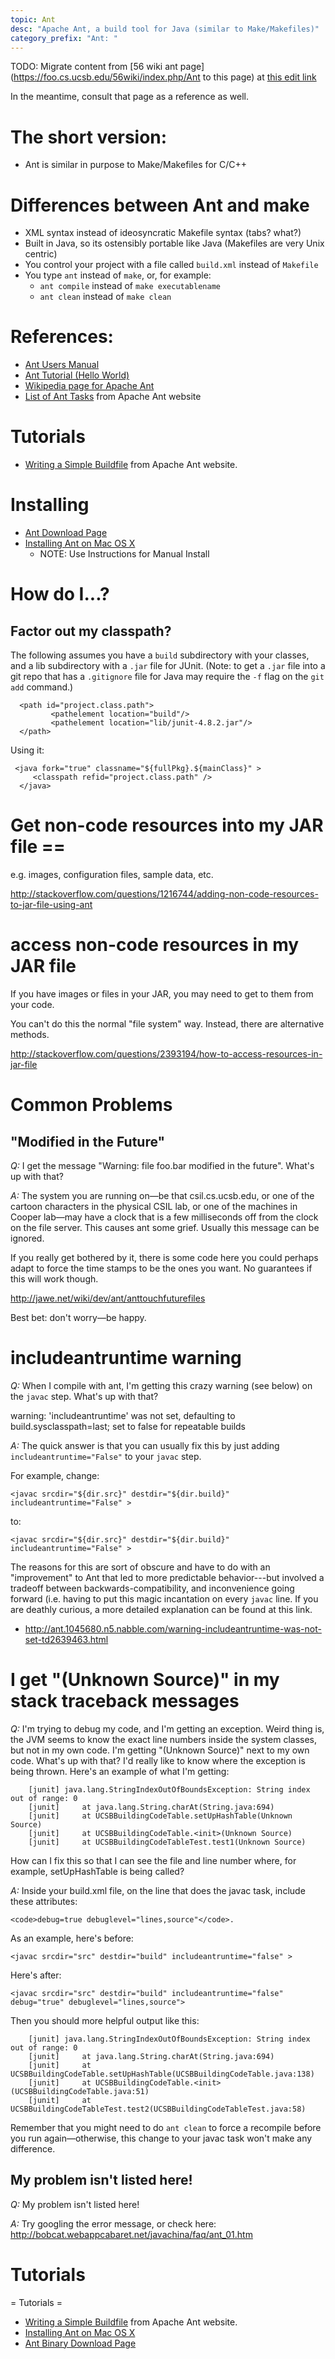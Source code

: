```yaml
---
topic: Ant
desc: "Apache Ant, a build tool for Java (similar to Make/Makefiles)"
category_prefix: "Ant: "
---
```


TODO: Migrate content from [56 wiki ant page](https://foo.cs.ucsb.edu/56wiki/index.php/Ant to this page)
at [this edit link](https://github.com/UCSB-CS56-pconrad/UCSB-CS56-pconrad.github.io/edit/master/_topics/ant.md)

In the meantime, consult that page as a reference as well.

# The short version:

* Ant is similar in purpose to Make/Makefiles for C/C++

# Differences between Ant and make

* XML syntax instead of ideosyncratic Makefile syntax (tabs? what?)
* Built in Java, so its ostensibly portable like Java (Makefiles are very Unix centric)
* You control your project with a file called `build.xml` instead of `Makefile`
* You type `ant` instead of `make`, or, for example: 
    * `ant compile` instead of `make executablename`
    * `ant clean` instead of `make clean`


# References:

* [Ant Users Manual](https://ant.apache.org/manual/)
* [Ant Tutorial (Hello World)](https://ant.apache.org/manual/tutorial-HelloWorldWithAnt.html)
* [Wikipedia page for Apache Ant](https://en.wikipedia.org/wiki/Apache_Ant)
* [List of Ant Tasks](http://ant.apache.org/manual/tasksoverview.html ) from Apache Ant website

# Tutorials

* [Writing a Simple Buildfile](http://ant.apache.org/manual/using.html) from Apache Ant website.

# Installing
* [Ant Download Page](http://ant.apache.org/bindownload.cgi)
* [Installing Ant on Mac OS X](http://stackoverflow.com/questions/3222804/how-can-i-install-apache-ant-on-mac-os-x) 
    * NOTE: Use Instructions for Manual Install

# How do I...? 

## Factor out my classpath? 

The following assumes you have a `build` subdirectory with your classes, and a lib subdirectory with a `.jar` file
for JUnit.  (Note: to get a `.jar` file into a git repo that has a `.gitignore` file for Java may require the `-f` flag on the `git add` command.)


```
  <path id="project.class.path">                                                               
         <pathelement location="build"/>                                                       
         <pathelement location="lib/junit-4.8.2.jar"/>    
  </path>
```

Using it:

```
 <java fork="true" classname="${fullPkg}.${mainClass}" >
     <classpath refid="project.class.path" />   
  </java>          
```

# Get non-code resources into my JAR file ==

e.g. images, configuration files, sample data, etc.

http://stackoverflow.com/questions/1216744/adding-non-code-resources-to-jar-file-using-ant

# access non-code resources in my JAR file 

If you have images or files in your JAR, you may need to get to them from your code.

You can't do this the normal "file system" way.  Instead, there are alternative methods.

http://stackoverflow.com/questions/2393194/how-to-access-resources-in-jar-file

# Common Problems 

## "Modified in the Future"

*Q:* I get the message "Warning: file foo.bar modified in the future". What's up with that?

*A:* The system you are running on&mdash;be that csil.cs.ucsb.edu, or one of the cartoon characters in the physical CSIL lab, or one of the machines in Cooper lab&mdash;may have a clock that is a few milliseconds off from the clock on the file server.   This causes ant some grief. Usually this message can be ignored.

If you really get bothered by it, there is some code here you could perhaps adapt to force the time stamps to be the ones you want. No guarantees if this will work though.

http://jawe.net/wiki/dev/ant/anttouchfuturefiles

Best bet: don't worry&mdash;be happy.

# includeantruntime warning 

*Q:* When I compile with ant, I'm getting this crazy warning (see below) on the `javac` step. What's up with that?

 warning: 'includeantruntime' was not set, defaulting to build.sysclasspath=last; set to false for repeatable builds

*A:* The quick answer is that you can usually fix this by just adding `includeantruntime="False"` to your `javac` step.

For example, change:

```
<javac srcdir="${dir.src}" destdir="${dir.build}" includeantruntime="False" >
```

to:

```
<javac srcdir="${dir.src}" destdir="${dir.build}" includeantruntime="False" >
```

The reasons for this are sort of obscure and have to do with an "improvement" to Ant that led to more predictable behavior---but involved a tradeoff between backwards-compatibility, and inconvenience going forward (i.e. having to put this magic incantation on every <code>javac</code> line. If you are deathly curious, a more detailed explanation can be found at this link.

* <http://ant.1045680.n5.nabble.com/warning-includeantruntime-was-not-set-td2639463.html> 

# I get "(Unknown Source)" in my stack traceback messages 

*Q:* I'm trying to debug my code, and I'm getting an exception. Weird thing is, the JVM seems to know the exact line numbers inside the system classes, but not in my own code.  I'm getting "(Unknown Source)" next to my own code. What's up with that?  I'd really like to know where the exception is being thrown. Here's an example of what I'm getting:


```
    [junit] java.lang.StringIndexOutOfBoundsException: String index out of range: 0
    [junit] 	at java.lang.String.charAt(String.java:694)
    [junit] 	at UCSBBuildingCodeTable.setUpHashTable(Unknown Source)
    [junit] 	at UCSBBuildingCodeTable.<init>(Unknown Source)
    [junit] 	at UCSBBuildingCodeTableTest.test1(Unknown Source)
```

How can I fix this so that I can see the file and line number where, for example, setUpHashTable is being called?

*A:* Inside your build.xml file, on the line that does the javac task, include these attributes: 

```
<code>debug=true debuglevel="lines,source"</code>.
```

As an example, here's before:

```
<javac srcdir="src" destdir="build" includeantruntime="false" >      
```

Here's after:

```
<javac srcdir="src" destdir="build" includeantruntime="false" debug="true" debuglevel="lines,source">      
```

Then you should more helpful output like this:

```
    [junit] java.lang.StringIndexOutOfBoundsException: String index out of range: 0
    [junit] 	at java.lang.String.charAt(String.java:694)
    [junit] 	at UCSBBuildingCodeTable.setUpHashTable(UCSBBuildingCodeTable.java:138)
    [junit] 	at UCSBBuildingCodeTable.<init>(UCSBBuildingCodeTable.java:51)
    [junit] 	at UCSBBuildingCodeTableTest.test2(UCSBBuildingCodeTableTest.java:58)
```

Remember that you might need to do `ant clean` to force a recompile before you run again&mdash;otherwise, this change to your javac task won't make any difference.

## My problem isn't listed here!


*Q:* My problem isn't listed here!

*A:* Try googling the error message, or check here: http://bobcat.webappcabaret.net/javachina/faq/ant_01.htm

# Tutorials

= Tutorials =

* [Writing a Simple Buildfile](http://ant.apache.org/manual/using.html) from Apache Ant website.
* [Installing Ant on Mac OS X](http://stackoverflow.com/questions/3222804/how-can-i-install-apache-ant-on-mac-os-x)
* [Ant Binary Download Page](http://ant.apache.org/bindownload.cgi)


